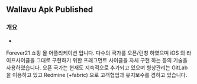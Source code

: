 ## Wallavu Apk Published

### 개요
- 
Forever21 쇼핑 몰 어플리케이션 입니다.
다수의 국가를 오픈/런칭 하였으며 iOS 의 라이프사이클을 그대로 구현하기 위한 프래그먼트 사이클을 자체 구현 하는 등의 기술을 사용하였습니다.
오픈 국가는 현재도 지속적으로 추가되고 있으며 형상관리는 GitLab 을 이용하고 있고 Redmine (+fabric) 으로 고객협업과 유지보수를 겸하고 있습니다.

